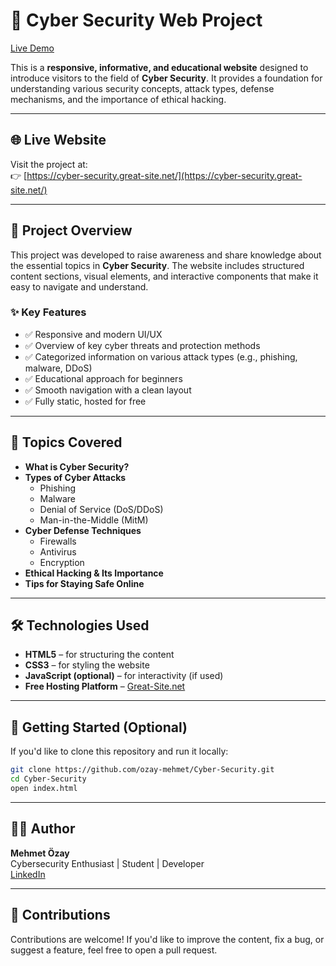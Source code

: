 # 🔐 Cyber Security Web Project

[Live Demo](https://cyber-security.great-site.net/)

This is a **responsive, informative, and educational website** designed to introduce visitors to the field of **Cyber Security**. It provides a foundation for understanding various security concepts, attack types, defense mechanisms, and the importance of ethical hacking.

---

## 🌐 Live Website

Visit the project at:  
👉 [https://cyber-security.great-site.net/](https://cyber-security.great-site.net/)

---

## 📌 Project Overview

This project was developed to raise awareness and share knowledge about the essential topics in **Cyber Security**. The website includes structured content sections, visual elements, and interactive components that make it easy to navigate and understand.

### ✨ Key Features

- ✅ Responsive and modern UI/UX
- ✅ Overview of key cyber threats and protection methods
- ✅ Categorized information on various attack types (e.g., phishing, malware, DDoS)
- ✅ Educational approach for beginners
- ✅ Smooth navigation with a clean layout
- ✅ Fully static, hosted for free

---

## 🧠 Topics Covered

- **What is Cyber Security?**
- **Types of Cyber Attacks**
  - Phishing
  - Malware
  - Denial of Service (DoS/DDoS)
  - Man-in-the-Middle (MitM)
- **Cyber Defense Techniques**
  - Firewalls
  - Antivirus
  - Encryption
- **Ethical Hacking & Its Importance**
- **Tips for Staying Safe Online**

---

## 🛠️ Technologies Used

- **HTML5** – for structuring the content  
- **CSS3** – for styling the website  
- **JavaScript (optional)** – for interactivity (if used)  
- **Free Hosting Platform** – [Great-Site.net](https://great-site.net/)

---

## 🚀 Getting Started (Optional)

If you'd like to clone this repository and run it locally:

```bash
git clone https://github.com/ozay-mehmet/Cyber-Security.git
cd Cyber-Security
open index.html
```

---

## 🧑‍💻 Author

**Mehmet Özay**  
Cybersecurity Enthusiast | Student | Developer  
[LinkedIn](https://www.linkedin.com/in/mehmet-ozay)  

---


## 🙌 Contributions

Contributions are welcome! If you'd like to improve the content, fix a bug, or suggest a feature, feel free to open a pull request.
